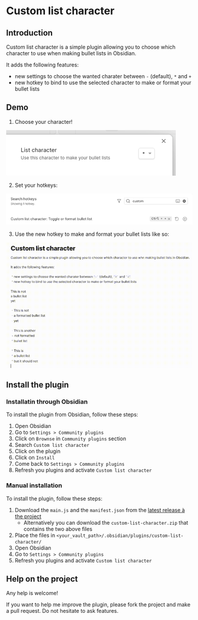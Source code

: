 # Custom list character

## Introduction

Custom list character is a simple plugin allowing you to choose which character to use when making bullet lists in Obsidian.

It adds the following features:

* new settings to choose the wanted charater between `-` (default), `*` and `+`
* new hotkey to bind to use the selected character to make or format your bullet lists

## Demo

1. Choose your character!

![Custom list character settings](./docs/images/custom_list_character_settings.png "Choosing my custom list character")

2. Set your hotkeys:

![Custom list character hotkeys](./docs/images/custom_list_character_hotkeys.png "Setting up my hotkeys to make bullet lists with the custom character")

3. Use the new hotkey to make and format your bullet lists like so:

![Custom list character demo](./docs/images/custom_list_character_demo.gif "Formatting and making bullet lists with the character")

## Install the plugin

### Installatin through Obsidian

To install the plugin from Obsidian, follow these steps:

1. Open Obsidian
2. Go to `Settings > Community plugins`
3. Click on `Brownse` in `Community plugins` section
4. Search `Custom list character`
5. Click on the plugin
6. Click on `Install`
7. Come back to `Settings > Community plugins`
8. Refresh you plugins and activate `Custom list character`

### Manual installation

To install the plugin, follow these steps:

1. Download the `main.js` and the `manifest.json` from the [latest release à the project](https://github.com/lilian-pouliquen/obsidian-custom-list-character/releases/latest/)
   * Alternatively you can download the `custom-list-character.zip` that contains the two above files
2. Place the files in `<your_vault_path>/.obsidian/plugins/custom-list-character/`
3. Open Obsidian
4. Go to `Settings > Community plugins`
5. Refresh you plugins and activate `Custom list character`

## Help on the project

Any help is welcome!

If you want to help me improve the plugin, please fork the project and make a pull request. Do not hesitate to ask features.
